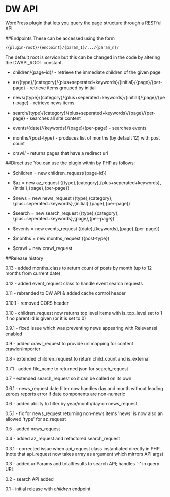 DW API
==========

WordPress plugin that lets you query the page structure through a RESTful API

##Endpoints
These can be accessed using the form

	/{plugin-root}/{endpoint}/{param_1}/.../{param_n}/

The default root is _service_ but this can be changed in the code by altering the DWAPI_ROOT constant.

* children/{page-id}/ - retrieve the immediate children of the given page

* az/{type}/{category}/{plus+seperated+keywords}/{initial}/{page}/{per-page} - retrieve items grouped by initial

* news/{type}/{category}/{plus+seperated+keywords}/{initial}/{page}/{per-page} - retrieve news items

* search/{type}/{category}/{plus+seperated+keywords}/{page}/{per-page} - searches all site content

* events/{date}/{keywords}/{page}/{per-page} - searches events

* months/{post-type} - produces list of months (by default 12) with post count

* crawl/ - returns pages that have a redirect url

##Direct use
You can use the plugin within by PHP as follows:

* $children = new children_request({page-id})

* $az = new az_request ({type},{category},{plus+seperated+keywords},{initial},{page},{per-page})

* $news = new news_request ({type},{category},{plus+seperated+keywords},{initial},{page},{per-page})

* $search = new search_request ({type},{category},{plus+seperated+keywords},{page},{per-page})

* $events = new events_request ({date},{keywords},{page},{per-page})

* $months = new months_request ({post-type})

* $crawl = new crawl_request

##Release history

0.13   - added months_class to return count of posts by month (up to 12 months from current date)

0.12   - added event_request class to handle event search requests

0.11   - rebranded to DW API & added cache control header

0.10.1 - removed CORS header

0.10   - children_request now returns top level items with is_top_level set to 1 if
        no parent id is given (or it is set to 0)

0.9.1  - fixed issue which was preventing news appearing with Relevanssi enabled

0.9    - added crawl_request to provide url mapping for content crawler/importer

0.8    - extended children_request to return child_count and is_external

0.7.1  - added file_name to returned json for search_request

0.7    - extended search_request so it can be called on its own

0.6.1  - news_request date filter now handles day and month without leading zeroes
        reports error if date components are non-numeric

0.6    - added ability to filter by year/month/day on news_request

0.5.1  - fix for news_request returning non-news items
        'news' is now also an allowed 'type' for az_request

0.5    - added news_request

0.4    - added az_request and refactored search_request

0.3.1  - corrected issue when api_request class instantiated directly in PHP
        (note that api_request now takes array as argument which mirrors API args)

0.3    - added urlParams and totalResults to search API; handles '-' in query URL

0.2    - search API added

0.1    - initial release with _children_ endpoint
